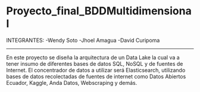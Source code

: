 # Proyecto_final_BDDMultidimensional

INTEGRANTES:
-Wendy Soto
-Jhoel Amagua
-David Curipoma

___________________________________________________________________________________________________________

En este proyecto se diseña la arquitectura de un Data Lake 
la cual va a tener insumo de diferentes bases de datos SQL, 
NoSQL y de fuentes de Internet.
El concentrador de datos a utilizar será Elasticsearch, utilizando bases de datos recolectadas
de fuentes de internet como Datos Abiertos Ecuador, Kaggle, Anda Datos, Webscraping y
demás.
